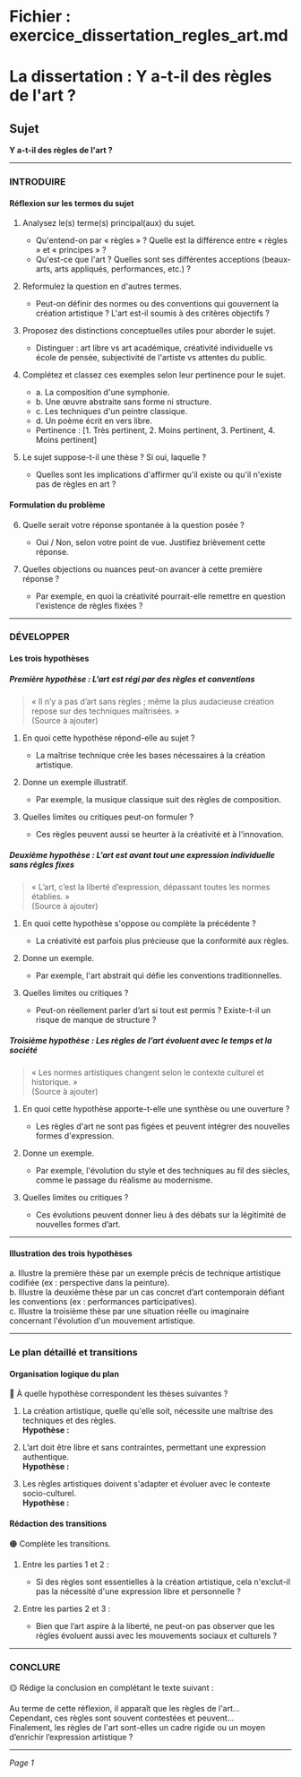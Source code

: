 # Fichier : exercice_dissertation_regles_art.md

# La dissertation : Y a-t-il des règles de l'art ?

## Sujet
**Y a-t-il des règles de l'art ?**

---

### INTRODUIRE

#### Réflexion sur les termes du sujet

1. Analysez le(s) terme(s) principal(aux) du sujet.  
   - Qu'entend-on par « règles » ? Quelle est la différence entre « règles » et « principes » ? 
   - Qu'est-ce que l'art ? Quelles sont ses différentes acceptions (beaux-arts, arts appliqués, performances, etc.) ?
   
2. Reformulez la question en d'autres termes.  
   - Peut-on définir des normes ou des conventions qui gouvernent la création artistique ? L'art est-il soumis à des critères objectifs ?

3. Proposez des distinctions conceptuelles utiles pour aborder le sujet.  
   - Distinguer : art libre vs art académique, créativité individuelle vs école de pensée, subjectivité de l'artiste vs attentes du public.

4. Complétez et classez ces exemples selon leur pertinence pour le sujet.  
   - a. La composition d'une symphonie.  
   - b. Une œuvre abstraite sans forme ni structure.  
   - c. Les techniques d'un peintre classique.  
   - d. Un poème écrit en vers libre.  
   - Pertinence : [1. Très pertinent, 2. Moins pertinent, 3. Pertinent, 4. Moins pertinent]

5. Le sujet suppose-t-il une thèse ? Si oui, laquelle ?  
   - Quelles sont les implications d'affirmer qu'il existe ou qu'il n'existe pas de règles en art ?

#### Formulation du problème

6. Quelle serait votre réponse spontanée à la question posée ?  
   - Oui / Non, selon votre point de vue. Justifiez brièvement cette réponse.

7. Quelles objections ou nuances peut-on avancer à cette première réponse ?  
   - Par exemple, en quoi la créativité pourrait-elle remettre en question l'existence de règles fixées ?

---

### DÉVELOPPER

#### Les trois hypothèses

##### Première hypothèse : L’art est régi par des règles et conventions

> « Il n’y a pas d’art sans règles ; même la plus audacieuse création repose sur des techniques maîtrisées. »  
> (Source à ajouter)

1. En quoi cette hypothèse répond-elle au sujet ?  
   - La maîtrise technique crée les bases nécessaires à la création artistique.

2. Donne un exemple illustratif.  
   - Par exemple, la musique classique suit des règles de composition.

3. Quelles limites ou critiques peut-on formuler ?  
   - Ces règles peuvent aussi se heurter à la créativité et à l'innovation.

##### Deuxième hypothèse : L’art est avant tout une expression individuelle sans règles fixes

> « L’art, c’est la liberté d’expression, dépassant toutes les normes établies. »  
> (Source à ajouter)

1. En quoi cette hypothèse s'oppose ou complète la précédente ?  
   - La créativité est parfois plus précieuse que la conformité aux règles.

2. Donne un exemple.  
   - Par exemple, l'art abstrait qui défie les conventions traditionnelles.

3. Quelles limites ou critiques ?  
   - Peut-on réellement parler d’art si tout est permis ? Existe-t-il un risque de manque de structure ?

##### Troisième hypothèse : Les règles de l’art évoluent avec le temps et la société

> « Les normes artistiques changent selon le contexte culturel et historique. »  
> (Source à ajouter)

1. En quoi cette hypothèse apporte-t-elle une synthèse ou une ouverture ?  
   - Les règles d'art ne sont pas figées et peuvent intégrer des nouvelles formes d'expression.

2. Donne un exemple.  
   - Par exemple, l'évolution du style et des techniques au fil des siècles, comme le passage du réalisme au modernisme.

3. Quelles limites ou critiques ?  
   - Ces évolutions peuvent donner lieu à des débats sur la légitimité de nouvelles formes d’art.

---

#### Illustration des trois hypothèses

a. Illustre la première thèse par un exemple précis de technique artistique codifiée (ex : perspective dans la peinture).  
b. Illustre la deuxième thèse par un cas concret d’art contemporain défiant les conventions (ex : performances participatives).  
c. Illustre la troisième thèse par une situation réelle ou imaginaire concernant l'évolution d'un mouvement artistique.

---

### Le plan détaillé et transitions

#### Organisation logique du plan

🔴 À quelle hypothèse correspondent les thèses suivantes ?

1. La création artistique, quelle qu'elle soit, nécessite une maîtrise des techniques et des règles.  
   **Hypothèse :** 
   
2. L’art doit être libre et sans contraintes, permettant une expression authentique.  
   **Hypothèse :** 
   
3. Les règles artistiques doivent s'adapter et évoluer avec le contexte socio-culturel.  
   **Hypothèse :** 

#### Rédaction des transitions

🟠 Complète les transitions.

1. Entre les parties 1 et 2 :  
   - Si des règles sont essentielles à la création artistique, cela n'exclut-il pas la nécessité d'une expression libre et personnelle ?
   
2. Entre les parties 2 et 3 :  
   - Bien que l’art aspire à la liberté, ne peut-on pas observer que les règles évoluent aussi avec les mouvements sociaux et culturels ?

---

### CONCLURE

🟡 Rédige la conclusion en complétant le texte suivant :

Au terme de cette réflexion, il apparaît que les règles de l'art…  
Cependant, ces règles sont souvent contestées et peuvent…  
Finalement, les règles de l'art sont-elles un cadre rigide ou un moyen d’enrichir l’expression artistique ?

--- 

*Page 1*